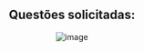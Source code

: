 <div align=center>
  
  ## Questões solicitadas:

  ![image](https://github.com/kauuaa/senai-projetos/assets/117315707/cd7daa84-9f15-47e2-9579-a27604498a12)

  
</div>
